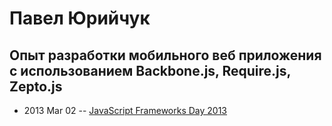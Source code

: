 # Павел Юрийчук

## Опыт разработки мобильного веб приложения с использованием Backbone.js, Require.js, Zepto.js
- 2013 Mar 02 -- [JavaScript Frameworks Day 2013](https://frameworksdays.com/event/js-frameworks-day-2013/review/opyt-razrabotki-mobilnogo-web-prilozhenia-s-ispolzovaniem-Backbone-js-Require-js-Zepto-js)    
